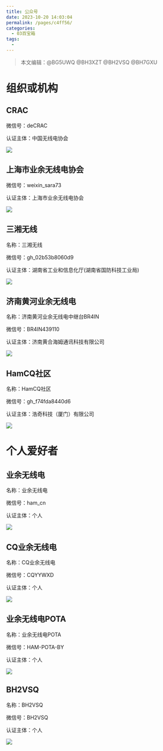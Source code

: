 ```yaml
---
title: 公众号
date: 2023-10-20 14:03:04
permalink: /pages/c4ff56/
categories:
  - 03百宝箱
tags:
  - 
---
```

> 本文编辑：@BG5UWQ @BH3XZT @BH2VSQ @BH7GXU

# 组织或机构

## CRAC

微信号：deCRAC

认证主体：中国无线电协会

![](/img/0301/1_crac.png)

## 上海市业余无线电协会

微信号：weixin_sara73

认证主体：上海市业余无线电协会

![](/img/0301/1_02.png)  

## 三湘无线

名称：三湘无线

微信号：gh_02b53b8060d9

认证主体：湖南省工业和信息化厅(湖南省国防科技工业局)

![](/img/0301/1_03.png)  

## 济南黄河业余无线电

名称：济南黄河业余无线电中继台BR4IN

微信号：BR4IN439110

认证主体：济南黄合海姆通讯科技有限公司

![](/img/0301/1_09.png)  

## HamCQ社区

名称：HamCQ社区

微信号：gh_f74fda8440d6

认证主体：浩奇科技（厦门）有限公司

![](/img/0301/1_10.jpg)  

# 个人爱好者

## 业余无线电

名称：业余无线电

微信号：ham_cn

认证主体：个人

![](/img/0301/1_05.png)  

## CQ业余无线电

名称：CQ业余无线电

微信号：CQYYWXD

认证主体：个人

![](/img/0301/1_06.png)  

## 业余无线电POTA

名称：业余无线电POTA

微信号：HAM-POTA-BY

认证主体：个人

![](/img/0301/1_07.png)  

## BH2VSQ

名称：BH2VSQ

微信号：BH2VSQ

认证主体：个人

![](/img/0301/1_08.png)  
